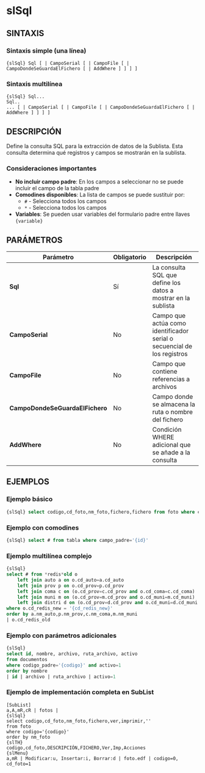 # slSql

## SINTAXIS

### Sintaxis simple (una línea)
```
{slSql} Sql [ | CampoSerial [ | CampoFile [ | CampoDondeSeGuardaElFichero [ | AddWhere ] ] ] ]
```

### Sintaxis multilínea
```
{slSql} Sql...
Sql..
... [ | CampoSerial [ | CampoFile [ | CampoDondeSeGuardaElFichero [ | AddWhere ] ] ] ]
```

## DESCRIPCIÓN

Define la consulta SQL para la extracción de datos de la Sublista. Esta consulta determina qué registros y campos se mostrarán en la sublista.

### Consideraciones importantes

- **No incluir campo padre**: En los campos a seleccionar no se puede incluir el campo de la tabla padre
- **Comodines disponibles**: La lista de campos se puede sustituir por:
  - `#` - Selecciona todos los campos
  - `*` - Selecciona todos los campos
- **Variables**: Se pueden usar variables del formulario padre entre llaves `{variable}`

## PARÁMETROS

| Parámetro | Obligatorio | Descripción |
|-----------|-------------|-------------|
| **Sql** | Sí | La consulta SQL que define los datos a mostrar en la sublista |
| **CampoSerial** | No | Campo que actúa como identificador serial o secuencial de los registros |
| **CampoFile** | No | Campo que contiene referencias a archivos |
| **CampoDondeSeGuardaElFichero** | No | Campo donde se almacena la ruta o nombre del fichero |
| **AddWhere** | No | Condición WHERE adicional que se añade a la consulta |

## EJEMPLOS

### Ejemplo básico
```sql
{slSql} select codigo,cd_foto,nm_foto,fichero,fichero from foto where codigo='{codigo}'
```

### Ejemplo con comodines
```sql
{slSql} select # from tabla where campo_padre='{id}'
```

### Ejemplo multilínea complejo
```sql
{slSql} 
select # from *redis*old o
    left join auto a on o.cd_auto=a.cd_auto
    left join prov p on o.cd_prov=p.cd_prov
    left join coma c on (o.cd_prov=c.cd_prov and o.cd_coma=c.cd_coma)
    left join muni m on (o.cd_prov=m.cd_prov and o.cd_muni=m.cd_muni)
    left join distri d on (o.cd_prov=d.cd_prov and o.cd_muni=d.cd_muni and o.cd_distri=d.cd_distri)
where o.cd_redis_new = '{cd_redis_new}'
order by a.nm_auto,p.nm_prov,c.nm_coma,m.nm_muni
| o.cd_redis_old
```

### Ejemplo con parámetros adicionales
```sql
{slSql} 
select id, nombre, archivo, ruta_archivo, activo 
from documentos 
where codigo_padre='{codigo}' and activo=1
order by nombre
| id | archivo | ruta_archivo | activo=1
```

### Ejemplo de implementación completa en SubList
```
[SubList]
a,A,mR,cR | fotos |
{slSql}
select codigo,cd_foto,nm_foto,fichero,ver,imprimir,'' 
from foto 
where codigo='{codigo}' 
order by nm_foto
{slTH}
codigo,cd_foto,DESCRIPCIÓN,FICHERO,Ver,Imp,Acciones
{slMenu}
a,mR | Modificar:u, Insertar:i, Borrar:d | foto.edf | codigo=0, cd_foto=1
```